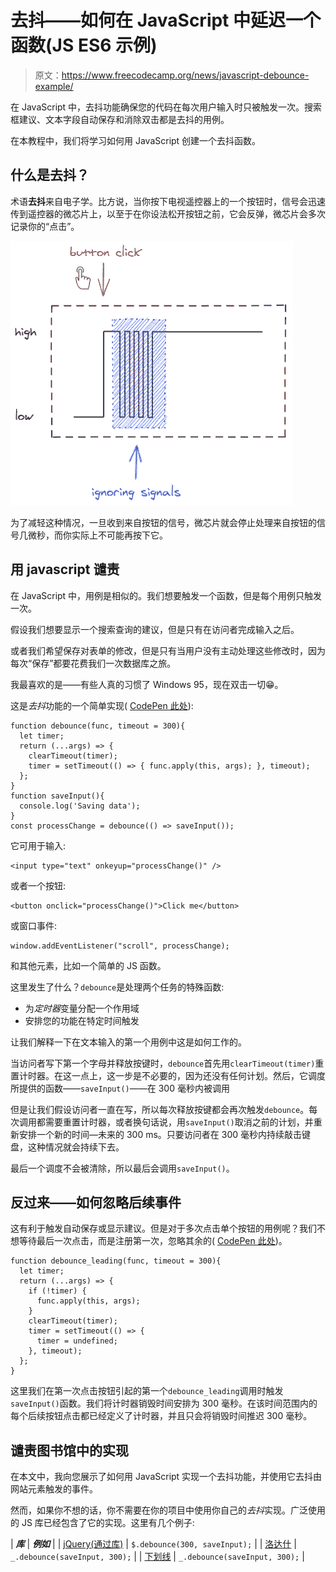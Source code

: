 # 去抖——如何在 JavaScript 中延迟一个函数(JS ES6 示例)

> 原文：<https://www.freecodecamp.org/news/javascript-debounce-example/>

在 JavaScript 中，去抖功能确保您的代码在每次用户输入时只被触发一次。搜索框建议、文本字段自动保存和消除双击都是去抖的用例。

在本教程中，我们将学习如何用 JavaScript 创建一个去抖函数。

## 什么是去抖？

术语**去抖**来自电子学。比方说，当你按下电视遥控器上的一个按钮时，信号会迅速传到遥控器的微芯片上，以至于在你设法松开按钮之前，它会反弹，微芯片会多次记录你的“点击”。

![debounce-button](img/c9fc2324cdd4783e10f77bc13db4b44c.png)

为了减轻这种情况，一旦收到来自按钮的信号，微芯片就会停止处理来自按钮的信号几微秒，而你实际上不可能再按下它。

## 用 javascript 谴责

在 JavaScript 中，用例是相似的。我们想要触发一个函数，但是每个用例只触发一次。

假设我们想要显示一个搜索查询的建议，但是只有在访问者完成输入之后。

或者我们希望保存对表单的修改，但是只有当用户没有主动处理这些修改时，因为每次“保存”都要花费我们一次数据库之旅。

我最喜欢的是——有些人真的习惯了 Windows 95，现在双击一切😁。

这是*去抖*功能的一个简单实现( [CodePen 此处](https://codepen.io/ondrabus/pen/WNGaVZN)):

```
function debounce(func, timeout = 300){
  let timer;
  return (...args) => {
    clearTimeout(timer);
    timer = setTimeout(() => { func.apply(this, args); }, timeout);
  };
}
function saveInput(){
  console.log('Saving data');
}
const processChange = debounce(() => saveInput()); 
```

它可用于输入:

```
<input type="text" onkeyup="processChange()" /> 
```

或者一个按钮:

```
<button onclick="processChange()">Click me</button> 
```

或窗口事件:

```
window.addEventListener("scroll", processChange); 
```

和其他元素，比如一个简单的 JS 函数。

这里发生了什么？`debounce`是处理两个任务的特殊函数:

*   为*定时器*变量分配一个作用域
*   安排您的功能在特定时间触发

让我们解释一下在文本输入的第一个用例中这是如何工作的。

当访问者写下第一个字母并释放按键时，`debounce`首先用`clearTimeout(timer)`重置计时器。在这一点上，这一步是不必要的，因为还没有任何计划。然后，它调度所提供的函数——`saveInput()`——在 300 毫秒内被调用

但是让我们假设访问者一直在写，所以每次释放按键都会再次触发`debounce`。每次调用都需要重置计时器，或者换句话说，用`saveInput()`取消之前的计划，并重新安排一个新的时间—未来的 300 ms。只要访问者在 300 毫秒内持续敲击键盘，这种情况就会持续下去。

最后一个调度不会被清除，所以最后会调用`saveInput()`。

## 反过来——如何忽略后续事件

这有利于触发自动保存或显示建议。但是对于多次点击单个按钮的用例呢？我们不想等待最后一次点击，而是注册第一次，忽略其余的( [CodePen 此处](https://codepen.io/ondrabus/pen/bGwmXjN))。

```
function debounce_leading(func, timeout = 300){
  let timer;
  return (...args) => {
    if (!timer) {
      func.apply(this, args);
    }
    clearTimeout(timer);
    timer = setTimeout(() => {
      timer = undefined;
    }, timeout);
  };
} 
```

这里我们在第一次点击按钮引起的第一个`debounce_leading`调用时触发`saveInput()`函数。我们将计时器销毁时间安排为 300 毫秒。在该时间范围内的每个后续按钮点击都已经定义了计时器，并且只会将销毁时间推迟 300 毫秒。

## 谴责图书馆中的实现

在本文中，我向您展示了如何用 JavaScript 实现一个去抖功能，并使用它去抖由网站元素触发的事件。

然而，如果你不想的话，你不需要在你的项目中使用你自己的*去抖*实现。广泛使用的 JS 库已经包含了它的实现。这里有几个例子:

| ***库*** | ***例如*** |
| [jQuery(通过库)](http://benalman.com/projects/jquery-throttle-debounce-plugin/) | `$.debounce(300, saveInput);` |
| [洛达什](https://lodash.com/docs/4.17.15#debounce) | `_.debounce(saveInput, 300);` |
| [下划线](https://underscorejs.org/#debounce) | `_.debounce(saveInput, 300);` |